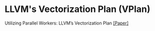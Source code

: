 # LLVM's Vectorization Plan (VPlan)
Utilizing Parallel Workers: LLVM’s Vectorization Plan [\[Paper\]](./paper/paper.pdf)
